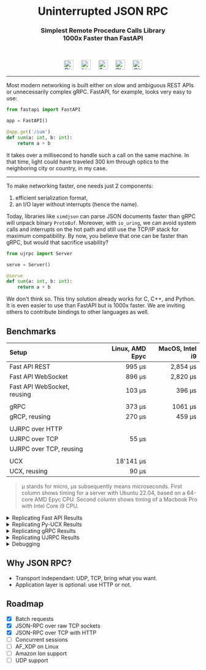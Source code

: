 <h1 align="center">Uninterrupted JSON RPC</h1>
<h3 align="center">
Simplest Remote Procedure Calls Library<br/>
1000x Faster than FastAPI<br/>
</h3>
<br/>

<p align="center">
  <a href="https://discord.gg/xuDmpbEDnQ"><img height="25" src="https://github.com/unum-cloud/ukv/raw/main/assets/icons/discord.svg" alt="Discord"></a>
	&nbsp;&nbsp;&nbsp;
  <a href="https://www.linkedin.com/company/unum-cloud/"><img height="25" src="https://github.com/unum-cloud/ukv/raw/main/assets/icons/linkedin.svg" alt="LinkedIn"></a>
  &nbsp;&nbsp;&nbsp;
  <a href="https://twitter.com/unum_cloud"><img height="25" src="https://github.com/unum-cloud/ukv/raw/main/assets/icons/twitter.svg" alt="Twitter"></a>
  &nbsp;&nbsp;&nbsp;
	<a href="https://unum.cloud/post"><img height="25" src="https://github.com/unum-cloud/ukv/raw/main/assets/icons/blog.svg" alt="Blog"></a>
	&nbsp;&nbsp;&nbsp;
	<a href="https://github.com/unum-cloud/ujrpc"><img height="25" src="https://github.com/unum-cloud/ukv/raw/main/assets/icons/github.svg" alt="GitHub"></a>
</p>

---

Most modern networking is built either on slow and ambiguous REST APIs or unnecessarily complex gRPC. FastAPI, for example, looks very easy to use:

```python
from fastapi import FastAPI

app = FastAPI()

@app.get('/sum')
def sum(a: int, b: int):
    return a + b
```

It takes over a millisecond to handle such a call on the same machine.
In that time, light could have traveled 300 km through optics to the neighboring city or country, in my case.

---

To make networking faster, one needs just 2 components:

1. efficient serialization format,
2. an I/O layer without interrupts (hence the name).

Today, libraries like `simdjson` can parse JSON documents faster than gRPC will unpack binary `ProtoBuf`.
Moreover, with `io_uring`, we can avoid system calls and interrupts on the hot path and still use the TCP/IP stack for maximum compatibility.
By now, you believe that one can be faster than gRPC, but would that sacrifice usability?

```python
from ujrpc import Server

serve = Server()

@serve
def sum(a: int, b: int):
    return a + b
```

We don't think so.
This tiny solution already works for C, C++, and Python.
It is even easier to use than FastAPI but is 1000x faster.
We are inviting others to contribute bindings to other languages as well.

## Benchmarks

| Setup                       | Linux, AMD Epyc | MacOS, Intel i9 |
| :-------------------------- | --------------: | --------------: |
| Fast API REST               |          995 μs |        2,854 μs |
| Fast API WebSocket          |          896 μs |        2,820 μs |
| Fast API WebSocket, reusing |          103 μs |          396 μs |
|                             |                 |                 |
| gRPC                        |          373 μs |         1061 μs |
| gRCP, reusing               |          270 μs |          459 μs |
|                             |                 |                 |
| UJRPC over HTTP             |                 |                 |
| UJRPC over TCP              |           55 μs |                 |
| UJRPC over TCP, reusing     |                 |                 |
|                             |                 |                 |
| UCX                         |       18'141 μs |                 |
| UCX, reusing                |           90 μs |                 |

> μ stands for micro, μs subsequently means microseconds.
> First column shows timing for a server with Ubuntu 22.04, based on a 64-core AMD Epyc CPU.
> Second column shows timing of a Macbook Pro with Intel Core i9 CPU.

<details>
  <summary>Replicating Fast API Results</summary>

    ```sh
    pip install uvicorn[standard] fastapi
    pip install websocket-client requests
    uvicorn benchmark.fast_api_server:app --log-level critical &
    python ./benchmark/fast_api_client.py
    kill %% # Kill the most recent background job
    ```
</details>

<details>
  <summary>Replicating Py-UCX Results</summary>

    ```sh
    conda create -y -n ucx -c conda-forge -c rapidsai ucx-proc=*=cpu ucx ucx-py python=3.9
    conda activate ucx
    uvicorn benchmark.fast_api_server:app --log-level critical &
    python ./benchmark/fast_api_client.py
    kill %% # Kill the most recent background job
    ```
</details>

<details>
  <summary>Replicating gRPC Results</summary>

    ```sh
    pip install grpcio grpcio-tools
    python ./benchmark/grpc_server.py &
    python ./benchmark/grpc_client.py
    kill %% # Kill the most recent background job
    ```
</details>

<details>
  <summary>Replicating UJRPC Results</summary>

    ```sh
    cmake -DCMAKE_BUILD_TYPE=Release -B ./build_release && make -j8 --silent -C ./build_release
    ./build_release/ujrpc_server_bench &
    python ./benchmark/ujrpc_client.py
    kill %% # Kill the most recent background job
    ```
</details>

<details>
  <summary>Debugging</summary>
  
    ```sh
    cmake -DCMAKE_BUILD_TYPE=Debug -B ./build_debug && make -j8 --silent -C ./build_debug
    ```
</details>

## Why JSON RPC?

- Transport independant: UDP, TCP, bring what you want.
- Application layer is optional: use HTTP or not.

## Roadmap

- [x] Batch requests
- [x] JSON-RPC over raw TCP sockets
- [x] JSON-RPC over TCP with HTTP
- [ ] Concurrent sessions
- [ ] AF_XDP on Linux
- [ ] Amazon Ion support
- [ ] UDP support
